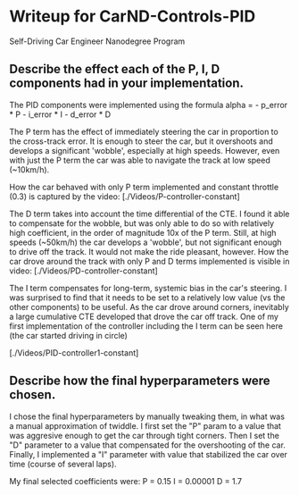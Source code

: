 # Writeup for CarND-Controls-PID
Self-Driving Car Engineer Nanodegree Program

## Describe the effect each of the P, I, D components had in your implementation.

The PID components were implemented using the formula 
    alpha = - p_error * P - i_error * I - d_error * D 
    
The P term has the effect of immediately steering the car in proportion to the cross-track error. 
It is enough to steer the car, but it overshoots and develops a significant 'wobble', especially at high speeds. 
However, even with just the P term the car was able to navigate the track at low speed (~10km/h).

How the car behaved with only P term implemented and constant throttle (0.3) is captured by the video:
[./Videos/P-controller-constant]


The D term takes into account the time differential of the CTE. I found it able to compensate for the wobble, but was only able to do so with relatively high coefficient, in the order of magnitude 10x of the P term. 
Still, at high speeds (~50km/h) the car develops a 'wobble', but not significant enough to drive off the track. It would not make the ride pleasant, however. 
How the car drove around the track with only P and D terms implemented is visible in video:
[./Videos/PD-controller-constant]

The I term compensates for long-term, systemic bias in the car's steering. I was surprised to find that it needs to be set to a relatively low value (vs the other components) to be useful. As the car drove around corners, inevitably a large cumulative CTE developed that drove the car off track. One of my first implementation of the controller including the I term can be seen here (the car started driving in circle)

[./Videos/PID-controller1-constant]



## Describe how the final hyperparameters were chosen.

I chose the final hyperparameters by manually tweaking them, in what was a manual approximation of twiddle.
I first set the "P" param to a value that was aggresive enough to get the car through tight corners. Then I set the "D" parameter to a value that compensated for the overshooting of the car. Finally, I implemented a "I" parameter with value that stabilized the car over time (course of several laps). 

My final selected coefficients were:
P = 0.15
I = 0.00001
D = 1.7
